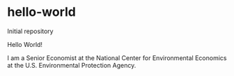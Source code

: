 # hello-world
Initial repository

Hello World!

I am a Senior Economist at the National Center for Environmental Economics at the U.S. Environmental Protection Agency.
